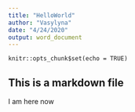 ```yaml
---
title: "HelloWorld"
author: "Vasylyna"
date: "4/24/2020"
output: word_document
---
```


```{r setup, include=FALSE}
knitr::opts_chunk$set(echo = TRUE)
```

## This is a markdown file

I am here now

